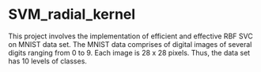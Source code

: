 # SVM_radial_kernel
This project involves the implementation of efficient and effective RBF SVC on MNIST data set. The MNIST data comprises of digital images of several digits ranging from 0 to 9. Each image is 28 x 28 pixels. Thus, the data set has 10 levels of classes.

